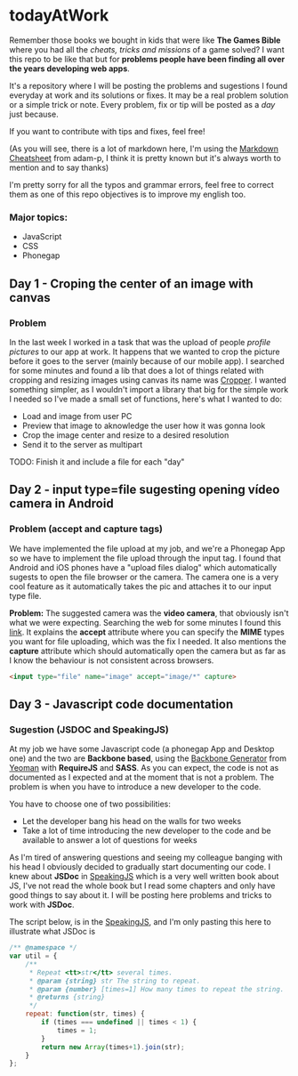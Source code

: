 # todayAtWork


Remember those books we bought in kids that were like **The Games Bible** where you had all the *cheats, tricks and missions* of a game solved? 
I want this repo to be like that but for **problems people have been finding all over the years developing web apps**.

It's a repository where I will be posting the problems and sugestions I found everyday at work and its solutions or fixes. 
It may be a real problem solution or a simple trick or note. Every problem, fix or tip will be posted as a *day* just because.

If you want to contribute with tips and fixes, feel free!

(As you will see, there is a lot of markdown here, I'm using the [Markdown Cheatsheet](https://github.com/adam-p/markdown-here/wiki/Markdown-Cheatsheet) from adam-p, I think it is pretty known but it's always worth to mention and to say thanks) 

I'm pretty sorry for all the typos and grammar errors, feel free to correct them as one of this repo objectives is to improve my english too.

### Major topics:
- JavaScript
- CSS
- Phonegap

## Day 1 - Croping the center of an image with canvas
### Problem
In the last week I worked in a task that was the upload of people *profile pictures* to our app at work. It happens that we wanted to crop the picture before it goes to the server (mainly because of our mobile app). I searched for some minutes and found a lib that does a lot of things related with cropping and resizing images using canvas its name was [Cropper](https://github.com/fengyuanchen/cropper).
I wanted something simpler, as I wouldn't import a library that big for the simple work I needed so I've made a small set of functions, here's what I wanted to do:
- Load and image from user PC
- Preview that image to aknowledge the user how it was gonna look
- Crop the image center and resize to a desired resolution
- Send it to the server as multipart

TODO: Finish it and include a file for each "day"


## Day 2 - input type=file sugesting opening vídeo camera in Android 
### Problem (accept and capture tags)
We have implemented the file upload at my job, and we're a Phonegap App so we have to implement the file upload through the input tag. 
I found that Android and iOS phones have a "upload files dialog" which automatically sugests to open the file browser or the camera. The camera one is a very cool feature as it automatically takes the pic and attaches it to our input type file.

**Problem:** The suggested camera was the **video camera**, that obviously isn't what we were expecting. Searching the web for some minutes I found this [link](https://www.w3.org/TR/html-media-capture/#the-capture-attribute). 
It explains the **accept** attribute where you can specify the **MIME** types you want for file uploading, which was the fix I needed. 
It also mentions the **capture** attribute which should automatically open the camera but as far as I know the behaviour is not consistent across browsers.

``` html
<input type="file" name="image" accept="image/*" capture>
```

## Day 3 - Javascript code documentation 
### Sugestion (JSDOC and SpeakingJS)
At my job we have some Javascript code (a phonegap App and Desktop one) and the two are **Backbone based**, using the [Backbone Generator](https://github.com/yeoman/generator-backbone) from [Yeoman](https://github.com/yeoman) with **RequireJS** and **SASS**. 
As you can expect, the code is not as documented as I expected and at the moment that is not a problem. The problem is when you have to introduce a new developer to the code.

You have to choose one of two possibilities:
- Let the developer bang his head on the walls for two weeks
- Take a lot of time introducing the new developer to the code and be available to answer a lot of questions for weeks

As I'm tired of answering questions and seeing my colleague banging with his head I obviously decided to gradually start documenting our code. I knew about **JSDoc** in [SpeakingJS](http://speakingjs.com/) which is a very well written book about JS, I've not read the whole book but I read some chapters and only have good things to say about it. 
I will be posting here problems and tricks to work with **JSDoc**.

The script below, is in the [SpeakingJS](http://speakingjs.com/), and I'm only pasting this here to illustrate what JSDoc is
``` javascript
/** @namespace */
var util = {
    /**
     * Repeat <tt>str</tt> several times.
     * @param {string} str The string to repeat.
     * @param {number} [times=1] How many times to repeat the string.
     * @returns {string}
     */
    repeat: function(str, times) {
        if (times === undefined || times < 1) {
            times = 1;
        }
        return new Array(times+1).join(str);
    }
};
```

